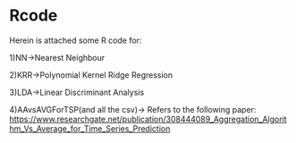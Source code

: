 # Rcode

Herein is attached some R code for:

1)NN->Nearest Neighbour

2)KRR->Polynomial Kernel Ridge Regression

3)LDA->Linear Discriminant Analysis

4)AAvsAVGForTSP(and all the csv)-> Refers to the following paper:
https://www.researchgate.net/publication/308444089_Aggregation_Algorithm_Vs_Average_for_Time_Series_Prediction


